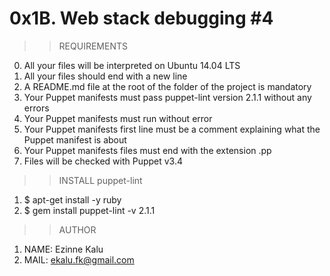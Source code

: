 # 0x1B. Web stack debugging #4

>>REQUIREMENTS
0. All your files will be interpreted on Ubuntu 14.04 LTS
1. All your files should end with a new line
2. A README.md file at the root of the folder of the project is mandatory
3. Your Puppet manifests must pass puppet-lint version 2.1.1 without any errors
4. Your Puppet manifests must run without error
5. Your Puppet manifests first line must be a comment explaining what the Puppet manifest is about
6. Your Puppet manifests files must end with the extension .pp
7. Files will be checked with Puppet v3.4

>>INSTALL puppet-lint
1. $ apt-get install -y ruby
2. $ gem install puppet-lint -v 2.1.1

>>AUTHOR
1. NAME: Ezinne Kalu
2. MAIL: ekalu.fk@gmail.com
